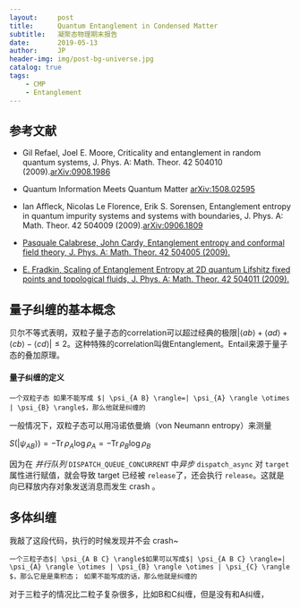```yaml
---
layout:     post
title:      Quantum Entanglement in Condensed Matter
subtitle:   凝聚态物理期末报告
date:       2019-05-13
author:     JP
header-img: img/post-bg-universe.jpg
catalog: true
tags:
    - CMP
    - Entanglement
---
```


<head>
    <script src="https://cdn.mathjax.org/mathjax/latest/MathJax.js?config=TeX-AMS-MML_HTMLorMML" type="text/javascript"></script>
    <script type="text/x-mathjax-config">
        MathJax.Hub.Config({
            tex2jax: {
            skipTags: ['script', 'noscript', 'style', 'textarea', 'pre'],
            inlineMath: [['$','$']]
            }
        });
    </script>
</head>


## 参考文献

- Gil Refael, Joel E. Moore, Criticality and entanglement in random quantum
systems, J. Phys. A: Math. Theor. 42 504010 (2009).[arXiv:0908.1986](https://arxiv.org/abs/0908.1986) 

- Quantum Information Meets Quantum Matter [arXiv:1508.02595](https://arxiv.org/abs/1508.02595) 

- Ian Affleck, Nicolas Le Florence, Erik S. Sorensen, Entanglement entropy in quantum impurity systems and systems with boundaries, J. Phys. A: Math. Theor. 42 504009 (2009).[arXiv:0906.1809](https://arxiv.org/abs/0906.1809) 

- [Pasquale Calabrese, John Cardy, Entanglement entropy and conformal field theory, J. Phys. A: Math. Theor. 42 504005 (2009).
](https://arxiv.org/abs/0905.4013) 

- [E. Fradkin, Scaling of Entanglement Entropy at 2D quantum Lifshitz fixed
points and topological fluids, J. Phys. A: Math. Theor. 42 504011 (2009).](https://arxiv.org/abs/0906.1569) 


## 量子纠缠的基本概念


贝尔不等式表明，双粒子量子态的correlation可以超过经典的极限$|\langle a b\rangle+\langle a d\rangle+\langle c b\rangle-\langle c d\rangle| \leq 2$。这种特殊的correlation叫做Entanglement。Entail来源于量子态的叠加原理。

#### 量子纠缠的定义

	一个双粒子态 如果不能写成 $| \psi_{A B} \rangle=| \psi_{A} \rangle \otimes | \psi_{B} \rangle$，那么他就是纠缠的 


一般情况下，双粒子态可以用冯诺依曼熵（von Neumann entropy）来测量

$S\left( | \psi_{A B}\right\rangle )=-\operatorname{Tr} \rho_{A} \log \rho_{A}=-\operatorname{Tr} \rho_{B} \log \rho_{B}$

因为在 *并行队列* `DISPATCH_QUEUE_CONCURRENT` 中*异步* `dispatch_async` 对 `target`属性进行赋值，就会导致 target 已经被 `release`了，还会执行 `release`。这就是向已释放内存对象发送消息而发生 crash 。


## 多体纠缠

我敲了这段代码，执行的时候发现并不会 crash~


	一个三粒子态$| \psi_{A B C} \rangle$如果可以写成$| \psi_{A B C} \rangle=| \psi_{A} \rangle \otimes | \psi_{B} \rangle \otimes | \psi_{C} \rangle $，那么它是是乘积态； 如果不能写成的话，那么他就是纠缠的 

对于三粒子的情况比二粒子复杂很多，比如B和C纠缠，但是没有和A纠缠，

